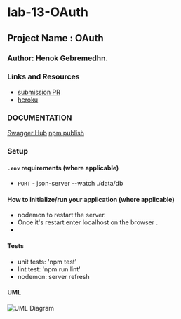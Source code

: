 # lab-13-OAuth

## Project Name : OAuth

### Author: Henok Gebremedhn.

### Links and Resources

- [submission PR]()
- [heroku]()

### DOCUMENTATION

[Swagger Hub](http://localhost:3000/api-docs#/)
[npm publish]()

### Setup

#### `.env` requirements (where applicable)

- `PORT` - json-server --watch ./data/db

#### How to initialize/run your application (where applicable)

- nodemon to restart the server.
- Once it's restart enter localhost on the browser .
-

#### Tests

- unit tests: 'npm test'
- lint test: 'npm run lint'
- nodemon: server refresh

#### UML

![UML Diagram]()
